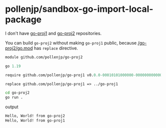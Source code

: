 # pollenjp/sandbox-go-import-local-package

I don't have [go-proj1](https://github.com/pollenjp/go-proj1) and [go-proj2](https://github.com/pollenjp/go-proj2) repositories.

You can build `go-proj2` without making `go-proj1` public, because [/go-proj2/go.mod](/go-proj2/go.mod) has `replace` directive.

```go.mod
module github.com/pollenjp/go-proj2

go 1.19

require github.com/pollenjp/go-proj1 v0.0.0-00010101000000-000000000000

replace github.com/pollenjp/go-proj1 => ../go-proj1
```

```sh
cd go-proj2
go run .
```

output

```txt
Hello, World! from go-proj2
Hello, World! from go-proj1
```
